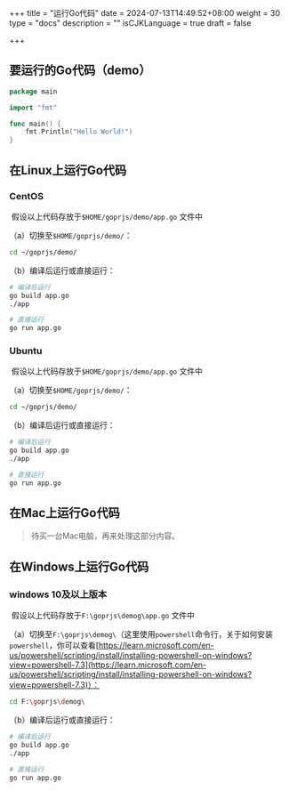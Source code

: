 +++
title = "运行Go代码"
date = 2024-07-13T14:49:52+08:00
weight = 30
type = "docs"
description = ""
isCJKLanguage = true
draft = false

+++

## 要运行的Go代码（demo）

```go
package main

import "fmt"

func main() {
    fmt.Println("Hello World!")
}
```

## 在Linux上运行Go代码

### CentOS

​	假设以上代码存放于`$HOME/goprjs/demo/app.go` 文件中

（a）切换至`$HOME/goprjs/demo/`：

```bash
cd ~/goprjs/demo/
```

（b）编译后运行或直接运行：

```bash
# 编译后运行
go build app.go
./app

# 直接运行
go run app.go
```

### Ubuntu

​	假设以上代码存放于`$HOME/goprjs/demo/app.go` 文件中

（a）切换至`$HOME/goprjs/demo/`：

```bash
cd ~/goprjs/demo/
```

（b）编译后运行或直接运行：

```bash
# 编译后运行
go build app.go
./app

# 直接运行
go run app.go
```

## 在Mac上运行Go代码

> 待买一台Mac电脑，再来处理这部分内容。

## 在Windows上运行Go代码

### windows 10及以上版本

​	假设以上代码存放于`F:\goprjs\demog\app.go` 文件中

（a）切换至`F:\goprjs\demog\`（这里使用`powershell`命令行，关于如何安装`powershell`，你可以查看[https://learn.microsoft.com/en-us/powershell/scripting/install/installing-powershell-on-windows?view=powershell-7.3](https://learn.microsoft.com/en-us/powershell/scripting/install/installing-powershell-on-windows?view=powershell-7.3)）：

```bash
cd F:\goprjs\demog\
```

（b）编译后运行或直接运行：

```bash
# 编译后运行
go build app.go
./app

# 直接运行
go run app.go
```


